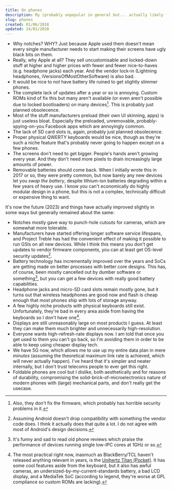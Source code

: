 ```yaml
---
title: On phones
description: My (probably unpopular in general but... actually likely fairly popular amongst this site's intended audience) opinions on smartphones today.
slug: phones
created: 01/06/2018
updated: 24/01/2020
---
```

* Why notches? WHY? Just because Apple used them doesn't mean every single manufacturer needs to start making their screens have ugly black bits on them.
* Really, why Apple at all? They sell uncustomisable and locked-down stuff at higher and higher prices with fewer and fewer nice-to-haves (e.g. headphone jacks) each year. And the vendor lock-in (Lightning headphones, iVersionsOfMostOtherSoftware) is also bad.
* It would be nice to *not* have battery life ruined to get slightly slimmer phones.
* The complete lack of updates after a year or so is annoying. Custom ROMs kind of fix this but many aren't available (or even aren't possible due to locked bootloaders) on many devices[^4]. This is probably just planned obsolecence.
* Most of the stuff manufacturers preload (their own UI skinning, apps) is just useless bloat. Especially the preloaded, unremovable, probably-spying-on-you Facebook apps which are annoyingly common.
* The lack of SD card slots is, again, probably just planned obsolecence.
* Proper physical QWERTY keyboards would be nice, though as they're such a niche feature that's probably never going to happen except on a few phones.
* The screens don't need to get bigger. People's hands aren't growing every year. And they don't need more pixels to drain increasingly large amounts of power.
* Removable batteries should come back. When I initially wrote this in 2017 or so, they were pretty common, but now barely any new devices let you *swap the battery*, despite lithium-ion batteries degrading within a few years of heavy use. I know you can't economically do highly modular design in a phone, but this is not a complex, technically difficult or expensive thing to want.

It's now the future (2023) and things have actually improved slightly in some ways but generally remained about the same:

* Notches mostly gave way to punch-hole cutouts for cameras, which are somewhat more tolerable.
* Manufacturers have started offering longer software service lifespans, and Project Treble has had the convenient effect of making it possible to run GSIs on all new devices. While I think this means you don't get updates to vendor firmware components, you can at least get OS-level security updates[^1].
* Battery technology has incrementally improved over the years and SoCs are getting made on better processes with better core designs. This has, of course, been mostly cancelled out by dumber software or something[^2], but you can get a few devices with really good battery capabilities.
* Headphone jacks and micro-SD card slots remain mostly gone, but it turns out that wireless headphones are good now and flash is cheap enough that most phones ship with lots of storage anyway.
* A few highly niche products with physical keyboards still exist. Unfortunately, they're bad in every area aside from having the keyboards so I don't have one[^3].
* Displays are still unreasonably large on most products I guess. At least they can make them much brighter and unnecessarily high-resolution.
* Everyone wants high-refresh-rate displays now. I am told that once you get used to them you can't go back, so I'm avoiding them in order to be able to keep using cheaper display tech.
* We have 5G now, which allows me to use up my entire data plan in mere *minutes* (assuming the theoretical maximum link rate is achieved, which will never actually happen). I've heard that it's simpler and neater internally, but I don't trust telecoms people to ever get this right.
* Foldable phones are cool but I dislike, both aesthetically and for reasons of durability, compromising the solid-brick-of-microelectronics nature of modern phones with (large) mechanical parts, and don't really get the usecase.

[^1]: Assuming Android doesn't drop compatibility with something the vendor code does. I think it actually does that quite a lot. I do not agree with most of Android's design decisions.

[^2]: It's funny and sad to read old phone reviews which praise the performance of devices running single low-IPC cores at 1GHz or so.

[^3]: The most practical right now, inasmuch as BlackBerry/TCL haven't released anything relevant in years, is the [Unihertz Titan (Pocket)](https://www.unihertz.com/products/titan-pocket). It has some cool features aside from the keyboard, but it also has awful cameras, an undersized-by-my-current-standards battery, a bad LCD display, and a MediaTek SoC (according to legend, they're worse at GPL compliance so custom ROMs are lacking).

[^4]: Also, they don't fix the firmware, which probably has horrible security problems in it.
